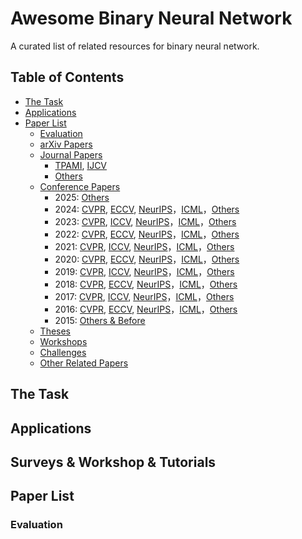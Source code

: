 # Awesome Binary Neural Network
A curated list of related resources for binary neural network.

## Table of Contents

- [The Task](#the-task)
- [Applications](#Applications)
- [Paper List](#paper-list)
  - [Evaluation](#evaluation)
  - [arXiv Papers](#arxiv-papers)
  - [Journal Papers](#journal-papers)
    - [TPAMI](#tpami), [IJCV](#ijcv)
    - [Others](#other-journals)
  - [Conference Papers](#conference-papers)
    - 2025: [Others](#2025-others)
    - 2024: [CVPR](#2024-cvpr), [ECCV](#2024-eccv), [NeurIPS](#2024-NeurIPS)，[ICML](#2024-ICML)，[Others](#2024-others)
    - 2023: [CVPR](#2023-cvpr), [ICCV](#2023-iccv), [NeurIPS](#2024-NeurIPS)，[ICML](#2024-ICML)，[Others](#2024-others)
    - 2022: [CVPR](#2022-cvpr), [ECCV](#2022-eccv), [NeurIPS](#2024-NeurIPS)，[ICML](#2024-ICML)，[Others](#2024-others)
    - 2021: [CVPR](#2021-cvpr), [ICCV](#2021-iccv), [NeurIPS](#2024-NeurIPS)，[ICML](#2024-ICML)，[Others](#2024-others)
    - 2020: [CVPR](#2020-cvpr), [ECCV](#2020-eccv), [NeurIPS](#2024-NeurIPS)，[ICML](#2024-ICML)，[Others](#2024-others)
    - 2019: [CVPR](#2019-cvpr), [ICCV](#2019-iccv), [NeurIPS](#2024-NeurIPS)，[ICML](#2024-ICML)，[Others](#2024-others)
    - 2018: [CVPR](#2018-cvpr), [ECCV](#2018-eccv), [NeurIPS](#2024-NeurIPS)，[ICML](#2024-ICML)，[Others](#2024-others)
    - 2017: [CVPR](#2017-cvpr), [ICCV](#2017-iccv), [NeurIPS](#2024-NeurIPS)，[ICML](#2024-ICML)，[Others](#2024-others)
    - 2016: [CVPR](#2016-cvpr), [ECCV](#2016-eccv), [NeurIPS](#2024-NeurIPS)，[ICML](#2024-ICML)，[Others](#2024-others)
    - 2015: [Others & Before](#2015-others--before)
  - [Theses](#theses)
  - [Workshops](#workshops)
  - [Challenges](#challenges)
  - [Other Related Papers](#other-related-papers)

## The Task

## Applications

## Surveys \& Workshop \& Tutorials

## Paper List

### Evaluation
